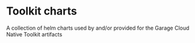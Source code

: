 # Toolkit charts

A collection of helm charts used by and/or provided for the Garage Cloud Native Toolkit artifacts
